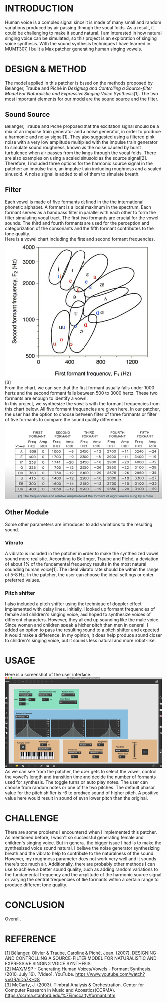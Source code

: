 # INTRODUCTION

Human voice is a complex signal since it is made of many small and random variations produced by air passing through the vocal folds. As a result, it could be challenging to make it sound natural. I am interested in how natural singing voice can be simulated, so this project is an exploration of singing voice synthesis. With the sound synthesis techniques I have learned in MUMT307, I built a Max patcher generating human singing vowels.

# DESIGN & METHOD

The model applied in this patcher is based on the methods proposed by Belánger, Traube and Piché in *Designing and Controlling a Source-filter Model For Naturalistic and Expressive Singing Voice Synthesis*[1]. The two most important elements for our model are the sound source and the filter.
## Sound Source
Belánger, Traube and Piché proposed that the excitation signal should be a mix of an impulse train generator and a noise generator, in order to produce a harmonic and noisy signal[1]. They also suggested using a filtered pink noise with a very low amplitude multiplied with the impulse train generator to simulate sound roughness, known as the noise caused by burst turbulence when air passes from the lungs through the vocal folds. There are also examples on using a scaled sinusoid as the source signal[2]. Therefore, I included three options for the harmonic source signal in the patcher: an impulse train, an impulse train including roughness and a scaled sinusoid. A noise signal is added to all of them to simulate breath.
## Filter
Each vowel is made of five formants defined in the the international phonetic alphabet. A formant is a local maximum in the spectrum. Each formant serves as a bandpass filter in parallel with each other to form the filter simulating vocal tract. The first two formants are crucial for the vowel sounds. The third and fourth formants are used for the perception and categorization of the consonants and the fifth formant contributes to the tone quality. <br />
Here is a vowel chart including the first and second formant frequencies. 
![vowelChart](media/vowel_chart.jpeg)[3]<br />
From the chart, we can see that the first formant usually falls under 1000 hertz and the second formant falls between 500 to 3000 hertz. These two formants are enough to identify a vowel. <br />
In this project, we synthesize the vowels with the formant frequencies from this chart below. All five formant frequencies are given here. In our patcher, the user has the option to choose between filter of three formants or filter of five formants to compare the sound quality difference. 
![formantFrequencies](media/formant_frequencies.png) <br />
## Other Module
Some other parameters are introduced to add variations to the resulting sound.
### Vibrato
A vibrato is included in the patcher in order to make the synthesized vowel sound more realistic. According to Belánger, Traube and Piché, a deviation of about 1% of the fundamental frequency results in the most natural sounding human voice[1]. The ideal vibrato rate should be within the range of 5-8 Hz. In the patcher, the user can choose the ideal settings or enter preferred values.
### Pitch shifter
I also included a pitch shifter using the technique of doppler effect implemented with delay lines. Initially, I looked up formant frequencies of female and children's singing voice, and hoped to synthesize voices of different characters. However, they all end up sounding like the male voice. Since women and children speak a higher pitch than men in general, I added an option to pass the resulting sound to a pitch shifter and expected it would make a difference. In my opinion, it does help produce sound closer to children's singing voice, but it sounds less natural and more robot-like. 
# USAGE
Here is a screenshot of the user interface. <br />
![maxPatcher](media/patcher.png)
As we can see from the patcher, the user gets to select the vowel, control the vowel's length and transition time and decide the number of formants used for synthesis. The toggle turns on auto play notes. The user can choose from random notes or one of the two pitches. The default phasor value for the pitch shifter is -6 to produce sound of higher pitch. A positive value here would result in sound of even lower pitch than the original.

# CHALLENGE
There are some problems I encountered when I implemented this patcher. As mentioned before, I wasn't so successful generating female and children's singing voice. But in general, the bigger issue I had is to make the synthesized voice sound natural. I believe the noise generator synthesizing breath and the vibrato help to contribute to the naturalness of the sound. However, my roughness parameter does not work very well and it sounds there's too much air. Additionally, there are probably other methods I can use to achieve a better sound quality, such as adding random variations to the fundamental frequency and the amplitude of the harmonic source signal or varying the central frequencies of the formants within a certain range to produce different tone quality.

# CONCLUSION
Overall, 
# REFERENCE
[1] Bélanger, Olivier & Traube, Caroline & Piché, Jean. (2007). DESIGNING AND CONTROLLING A SOURCE-FILTER MODEL FOR NATURALISTIC AND EXPRESSIVE SINGING VOICE SYNTHESIS. <br />
[2] MAX/MSP - Generating Human Voices/Vowels - Formant Synthesis. (2010, July 16). [Video]. YouTube. https://www.youtube.com/watch?v=GRAiDa7KHz8 <br /> 
[3] McCarty, J. (2003). Timbral Analysis & Orchestration. Center for Computer Research in Music and Acoustics(CCRMA). https://ccrma.stanford.edu/%7Ejmccarty/formant.htm <br />
